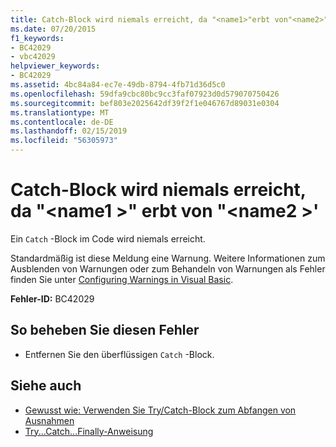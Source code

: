 ```yaml
---
title: Catch-Block wird niemals erreicht, da "<name1>"erbt von"<name2>"
ms.date: 07/20/2015
f1_keywords:
- BC42029
- vbc42029
helpviewer_keywords:
- BC42029
ms.assetid: 4bc84a84-ec7e-49db-8794-4fb71d36d5c0
ms.openlocfilehash: 59dfa9cbc80bc9cc3faf07923d0d579070750426
ms.sourcegitcommit: bef803e2025642df39f2f1e046767d89031e0304
ms.translationtype: MT
ms.contentlocale: de-DE
ms.lasthandoff: 02/15/2019
ms.locfileid: "56305973"
---
```

# <a name="catch-block-never-reached-because-name1-inherits-from-name2"></a>Catch-Block wird niemals erreicht, da "\<name1 >" erbt von "\<name2 >'
Ein `Catch` -Block im Code wird niemals erreicht.  
  
 Standardmäßig ist diese Meldung eine Warnung. Weitere Informationen zum Ausblenden von Warnungen oder zum Behandeln von Warnungen als Fehler finden Sie unter [Configuring Warnings in Visual Basic](/visualstudio/ide/configuring-warnings-in-visual-basic).  
  
 **Fehler-ID:** BC42029  
  
## <a name="to-correct-this-error"></a>So beheben Sie diesen Fehler  
  
-   Entfernen Sie den überflüssigen `Catch` -Block.  
  
## <a name="see-also"></a>Siehe auch

- [Gewusst wie: Verwenden Sie Try/Catch-Block zum Abfangen von Ausnahmen](../../standard/exceptions/how-to-use-the-try-catch-block-to-catch-exceptions.md)
- [Try...Catch...Finally-Anweisung](../../visual-basic/language-reference/statements/try-catch-finally-statement.md)
